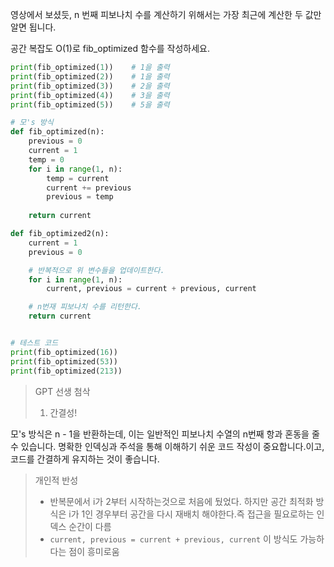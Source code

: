 영상에서 보셨듯,
n 번째 피보나치 수를 계산하기 위해서는 가장 최근에 계산한 두 값만 알면 됩니다.

공간 복잡도 O(1)로 fib_optimized 함수를 작성하세요.

```python
print(fib_optimized(1))    # 1을 출력
print(fib_optimized(2))    # 1을 출력
print(fib_optimized(3))    # 2을 출력
print(fib_optimized(4))    # 3을 출력
print(fib_optimized(5))    # 5을 출력
```

```python
# 모's 방식
def fib_optimized(n):
    previous = 0
    current = 1
    temp = 0
    for i in range(1, n):
        temp = current
        current += previous
        previous = temp
        
    return current

def fib_optimized2(n):
    current = 1
    previous = 0

    # 반복적으로 위 변수들을 업데이트한다. 
    for i in range(1, n):
        current, previous = current + previous, current

    # n번재 피보나치 수를 리턴한다. 
    return current


# 테스트 코드
print(fib_optimized(16))
print(fib_optimized(53))
print(fib_optimized(213))
```

> GPT 선생 첨삭
>1. 간결성!

모's 방식은 n - 1을 반환하는데, 이는 일반적인 피보나치 수열의 n번째 항과 혼동을 줄 수 있습니다. 명확한 인덱싱과 주석을 통해 이해하기 쉬운 코드 작성이 중요합니다.이고, 코드를 간결하게 유지하는 것이 좋습니다.

>개인적 반성
>- 반복문에서 i가 2부터 시작하는것으로 처음에 뒀었다. 하지만 공간 최적화 방식은 i가 1인 경우부터 공간을 다시 재배치 해야한다.즉 접근을 필요로하는 인덱스 순간이 다름 
>- ```current, previous = current + previous, current``` 이 방식도 가능하다는 점이 흥미로움